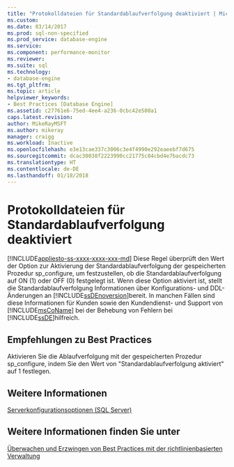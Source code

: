 ```yaml
---
title: "Protokolldateien für Standardablaufverfolgung deaktiviert | Microsoft-Dokumentation"
ms.custom: 
ms.date: 03/14/2017
ms.prod: sql-non-specified
ms.prod_service: database-engine
ms.service: 
ms.component: performance-monitor
ms.reviewer: 
ms.suite: sql
ms.technology:
- database-engine
ms.tgt_pltfrm: 
ms.topic: article
helpviewer_keywords:
- Best Practices [Database Engine]
ms.assetid: c27761e6-75ed-4ee4-a236-0cbc42e500a1
caps.latest.revision: 
author: MikeRayMSFT
ms.author: mikeray
manager: craigg
ms.workload: Inactive
ms.openlocfilehash: e3e13cae337c3006c3e4f4990e292eaeebf7d675
ms.sourcegitcommit: dcac30038f2223990cc21775c84cbd4e7bacdc73
ms.translationtype: HT
ms.contentlocale: de-DE
ms.lasthandoff: 01/18/2018
---
```

# <a name="default-trace-log-files-disabled"></a>Protokolldateien für Standardablaufverfolgung deaktiviert
[!INCLUDE[appliesto-ss-xxxx-xxxx-xxx-md](../../includes/appliesto-ss-xxxx-xxxx-xxx-md.md)] Diese Regel überprüft den Wert der Option zur Aktivierung der Standardablaufverfolgung der gespeicherten Prozedur sp_configure, um festzustellen, ob die Standardablaufverfolgung auf ON (1) oder OFF (0) festgelegt ist. Wenn diese Option aktiviert ist, stellt die Standardablaufverfolgung Informationen über Konfigurations- und DDL-Änderungen an [!INCLUDE[ssDEnoversion](../../includes/ssdenoversion-md.md)]bereit. In manchen Fällen sind diese Informationen für Kunden sowie den Kundendienst- und Support von [!INCLUDE[msCoName](../../includes/msconame-md.md)] bei der Behebung von Fehlern bei [!INCLUDE[ssDE](../../includes/ssde-md.md)]hilfreich.  
  
## <a name="best-practices-recommendations"></a>Empfehlungen zu Best Practices  
 Aktivieren Sie die Ablaufverfolgung mit der gespeicherten Prozedur sp_configure, indem Sie den Wert von "Standardablaufverfolgung aktiviert" auf 1 festlegen.  
  
## <a name="for-more-information"></a>Weitere Informationen  
 [Serverkonfigurationsoptionen &#40;SQL Server&#41;](../../database-engine/configure-windows/server-configuration-options-sql-server.md)  
  
## <a name="see-also"></a>Weitere Informationen finden Sie unter  
 [Überwachen und Erzwingen von Best Practices mit der richtlinienbasierten Verwaltung](../../relational-databases/policy-based-management/monitor-and-enforce-best-practices-by-using-policy-based-management.md)  
  
  
